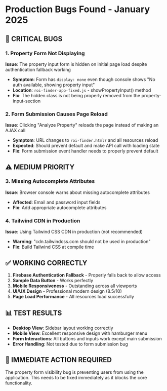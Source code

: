 # Production Bugs Found - January 2025

## 🚨 CRITICAL BUGS

### 1. Property Form Not Displaying
**Issue**: The property input form is hidden on initial page load despite authentication fallback working
- **Symptom**: Form has `display: none` even though console shows "No auth available, showing property input"
- **Location**: `roi-finder-app-fixed.js` - showPropertyInput() method
- **Fix**: The hidden class is not being properly removed from the property-input-section

### 2. Form Submission Causes Page Reload
**Issue**: Clicking "Analyze Property" reloads the page instead of making an AJAX call
- **Symptom**: URL changes to `roi-finder.html?` and all resources reload
- **Expected**: Should prevent default and make API call with loading state
- **Fix**: Form submission event handler needs to properly prevent default

## ⚠️ MEDIUM PRIORITY

### 3. Missing Autocomplete Attributes
**Issue**: Browser console warns about missing autocomplete attributes
- **Affected**: Email and password input fields
- **Fix**: Add appropriate autocomplete attributes

### 4. Tailwind CDN in Production
**Issue**: Using Tailwind CSS CDN in production (not recommended)
- **Warning**: "cdn.tailwindcss.com should not be used in production"
- **Fix**: Build Tailwind CSS at compile time

## ✅ WORKING CORRECTLY

1. **Firebase Authentication Fallback** - Properly falls back to allow access
2. **Sample Data Button** - Works perfectly
3. **Mobile Responsiveness** - Outstanding across all viewports
4. **UI/UX Design** - Professional modern design (8.5/10)
5. **Page Load Performance** - All resources load successfully

## 📊 TEST RESULTS

- **Desktop View**: Sidebar layout working correctly
- **Mobile View**: Excellent responsive design with hamburger menu
- **Form Interactions**: All buttons and inputs work except main submission
- **Error Handling**: Not tested due to form submission bug

## 🔧 IMMEDIATE ACTION REQUIRED

The property form visibility bug is preventing users from using the application. This needs to be fixed immediately as it blocks the core functionality.